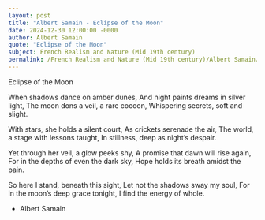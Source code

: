 ```yaml
---
layout: post
title: "Albert Samain - Eclipse of the Moon"
date: 2024-12-30 12:00:00 -0000
author: Albert Samain
quote: "Eclipse of the Moon"
subject: French Realism and Nature (Mid 19th century)
permalink: /French Realism and Nature (Mid 19th century)/Albert Samain/Albert Samain - Eclipse of the Moon
---
```


Eclipse of the Moon

When shadows dance on amber dunes,
And night paints dreams in silver light,
The moon dons a veil, a rare cocoon,
Whispering secrets, soft and slight.

With stars, she holds a silent court,
As crickets serenade the air,
The world, a stage with lessons taught,
In stillness, deep as night’s despair.

Yet through her veil, a glow peeks shy,
A promise that dawn will rise again,
For in the depths of even the dark sky,
Hope holds its breath amidst the pain.

So here I stand, beneath this sight,
Let not the shadows sway my soul,
For in the moon’s deep grace tonight,
I find the energy of whole.

- Albert Samain
